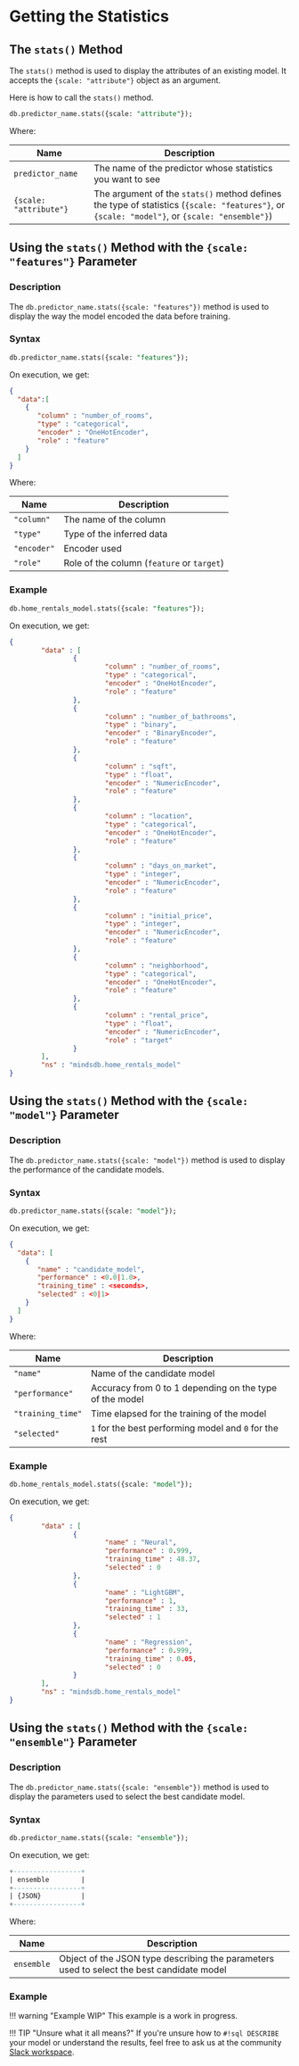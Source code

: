 # Getting the Statistics

## The `stats()` Method

The `stats()` method is used to display the attributes of an existing model. It accepts the `{scale: "attribute"}` object as an argument.

Here is how to call the `stats()` method.

```sql
db.predictor_name.stats({scale: "attribute"});
```

Where:

| Name                       | Description                                                                                                                                       |
| ---------------------------|---------------------------------------------------------------------------------------------------------------------------------------------------|
| `predictor_name`   | The name of the predictor whose statistics you want to see                                                                                        |
| `{scale: "attribute"}`   | The argument of the `stats()` method defines the type of statistics (`{scale: "features"}`, or `{scale: "model"}`, or `{scale: "ensemble"}`)   |

## Using the `stats()` Method with the `{scale: "features"}` Parameter

### Description

The `db.predictor_name.stats({scale: "features"})` method is used to display the way the model encoded the data before training.

### Syntax

```sql
db.predictor_name.stats({scale: "features"});
```

On execution, we get:

```json
{
  "data":[
    {
       "column" : "number_of_rooms",
       "type" : "categorical",
       "encoder" : "OneHotEncoder",
       "role" : "feature"
    }
  ]
}
```

Where:

| Name            | Description                                      |
| --------------- | ------------------------------------------------ |
| `"column"`      | The name of the column                           |
| `"type"`        | Type of the inferred data                        |
| `"encoder"`     | Encoder used                                     |
| `"role"`        | Role of the column (`feature` or `target`)       |

### Example

```sql
db.home_rentals_model.stats({scale: "features"});
```

On execution, we get:

```json
{
        "data" : [
                {
                        "column" : "number_of_rooms",
                        "type" : "categorical",
                        "encoder" : "OneHotEncoder",
                        "role" : "feature"
                },
                {
                        "column" : "number_of_bathrooms",
                        "type" : "binary",
                        "encoder" : "BinaryEncoder",
                        "role" : "feature"
                },
                {
                        "column" : "sqft",
                        "type" : "float",
                        "encoder" : "NumericEncoder",
                        "role" : "feature"
                },
                {
                        "column" : "location",
                        "type" : "categorical",
                        "encoder" : "OneHotEncoder",
                        "role" : "feature"
                },
                {
                        "column" : "days_on_market",
                        "type" : "integer",
                        "encoder" : "NumericEncoder",
                        "role" : "feature"
                },
                {
                        "column" : "initial_price",
                        "type" : "integer",
                        "encoder" : "NumericEncoder",
                        "role" : "feature"
                },
                {
                        "column" : "neighborhood",
                        "type" : "categorical",
                        "encoder" : "OneHotEncoder",
                        "role" : "feature"
                },
                {
                        "column" : "rental_price",
                        "type" : "float",
                        "encoder" : "NumericEncoder",
                        "role" : "target"
                }
        ],
        "ns" : "mindsdb.home_rentals_model"
}
```

## Using the `stats()` Method with the `{scale: "model"}` Parameter

### Description

The `db.predictor_name.stats({scale: "model"})` method is used to display the performance of the candidate models.

### Syntax

```sql
db.predictor_name.stats({scale: "model"});
```

On execution, we get:

```json
{
  "data": [
    {
       "name" : "candidate_model",
       "performance" : <0.0|1.0>,
       "training_time" : <seconds>,
       "selected" : <0|1>
    }
  ]
}
```

Where:

| Name                       | Description                                                |
| -------------------------- | ---------------------------------------------------------- |
| `"name"`                   | Name of the candidate model                                |
| `"performance"`            | Accuracy from 0 to 1 depending on the type of the model    |
| `"training_time"`          | Time elapsed for the training of the model                 |
| `"selected"`               | `1` for the best performing model and `0` for the rest     |

### Example

```sql
db.home_rentals_model.stats({scale: "model"});
```

On execution, we get:

```json
{
        "data" : [
                {
                        "name" : "Neural",
                        "performance" : 0.999,
                        "training_time" : 48.37,
                        "selected" : 0
                },
                {
                        "name" : "LightGBM",
                        "performance" : 1,
                        "training_time" : 33,
                        "selected" : 1
                },
                {
                        "name" : "Regression",
                        "performance" : 0.999,
                        "training_time" : 0.05,
                        "selected" : 0
                }
        ],
        "ns" : "mindsdb.home_rentals_model"
}
```

## Using the `stats()` Method with the `{scale: "ensemble"}` Parameter

### Description

The `db.predictor_name.stats({scale: "ensemble"})` method is used to display the parameters used to select the best candidate model.

### Syntax

```sql
db.predictor_name.stats({scale: "ensemble"});
```

On execution, we get:

```sql
+-----------------+
| ensemble        |
+-----------------+
| {JSON}          |
+-----------------+
```

Where:

| Name       | Description                                                                               |
| ---------- | ----------------------------------------------------------------------------------------- |
| `ensemble` | Object of the JSON type describing the parameters used to select the best candidate model |

### Example

!!! warning "Example WIP"
    This example is a work in progress.

!!! TIP "Unsure what it all means?"
    If you're unsure how to `#!sql DESCRIBE` your model or understand the results, feel free to ask us at the community [Slack workspace](https://join.slack.com/t/mindsdbcommunity/shared_invite/zt-o8mrmx3l-5ai~5H66s6wlxFfBMVI6wQ).
